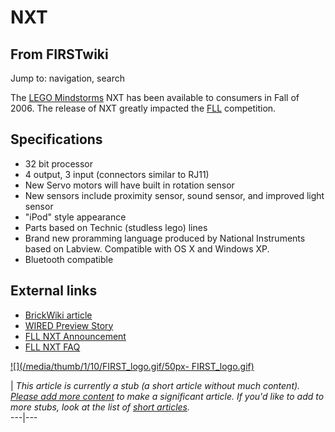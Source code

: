 # NXT

## From FIRSTwiki

Jump to: navigation, search

The [LEGO Mindstorms](LEGO_Mindstorms "LEGO Mindstorms") NXT has been available to consumers in Fall of 2006\. The release of NXT greatly impacted the [FLL](FLL "FLL") competition.

## Specifications

- 32 bit processor
- 4 output, 3 input (connectors similar to RJ11)
- New Servo motors will have built in rotation sensor
- New sensors include proximity sensor, sound sensor, and improved light sensor
- "iPod" style appearance
- Parts based on Technic (studless lego) lines
- Brand new proramming language produced by National Instruments based on Labview. Compatible with OS X and Windows XP.
- Bluetooth compatible

## External links

- [BrickWiki article](http://brickwiki.zapto.orgNXT "http://brickwiki.zapto.orgNXT")
- [WIRED Preview Story](http://www.wired.com/news/technology/0,69946-0.html "http://www.wired.com/news/technology/0,69946-0.html")
- [FLL NXT Announcement](http://www.firstlegoleague.org/default.aspx?pid=21330 "http://www.firstlegoleague.org/default.aspx?pid=21330")
- [FLL NXT FAQ](http://www.firstlegoleague.org/default.aspx?pid=21400 "http://www.firstlegoleague.org/default.aspx?pid=21400")

[![](/media/thumb/1/10/FIRST_logo.gif/50px-
FIRST_logo.gif)](Image:FIRST_logo.gif)

| _This article is currently a stub (a short article without much content). [Please add more content](http://www.firstwiki.net/index.php?title=NXT&action=edit "http://www.firstwiki.net/index.php?title=NXT&action=edit") to make a significant article. If you'd like to add to more stubs, look at the list of [short articles](Special:Shortpages "Special:Shortpages")._<br>
---|---
